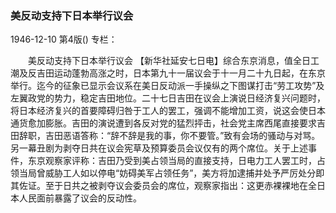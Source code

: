 ### 美反动支持下日本举行议会

1946-12-10
第4版()
专栏：

　　美反动支持下日本举行议会
    【新华社延安七日电】综合东京消息，值全日工潮及反吉田运动蓬勃高涨之时，日本第九十一届议会于十一月二十九日起，在东京举行。迄今的征象已显示会议系在美日反动派一手操纵之下图谋打击“劳工攻势”及左翼政党的势力，稳定吉田地位。二十七日吉田在议会上演说日经济复兴问题时，将日本经济复兴的首要障碍归咎于工人的罢工，强调不能增加工资，说这会使日本通货愈加膨胀。吉田的演说遭到各反对党的猛烈抨击，社会党主席西尾直接要求吉田辞职，吉田恶语答称：“辞不辞是我的事，你不要管。”致有会场的骚动与对骂。另一幕丑剧为剥夺日共在议会宪草及预算委员会议仅有的两个席位。关于上述事件，东京观察家评称：吉田乃受到美占领当局的直接支持，日电力工人罢工时，占领当局曾威胁工人如以停电“妨碍美军占领任务”，美方将加逮捕并处予严厉处分即其佐证。至于日共之被剥夺议会委员会的席位，观察家指出：这更赤裸裸地在全日本人民面前暴露了议会的反动性。
